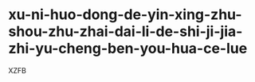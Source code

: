 # xu-ni-huo-dong-de-yin-xing-zhu-shou-zhu-zhai-dai-li-de-shi-ji-jia-zhi-yu-cheng-ben-you-hua-ce-lue
XZFB

